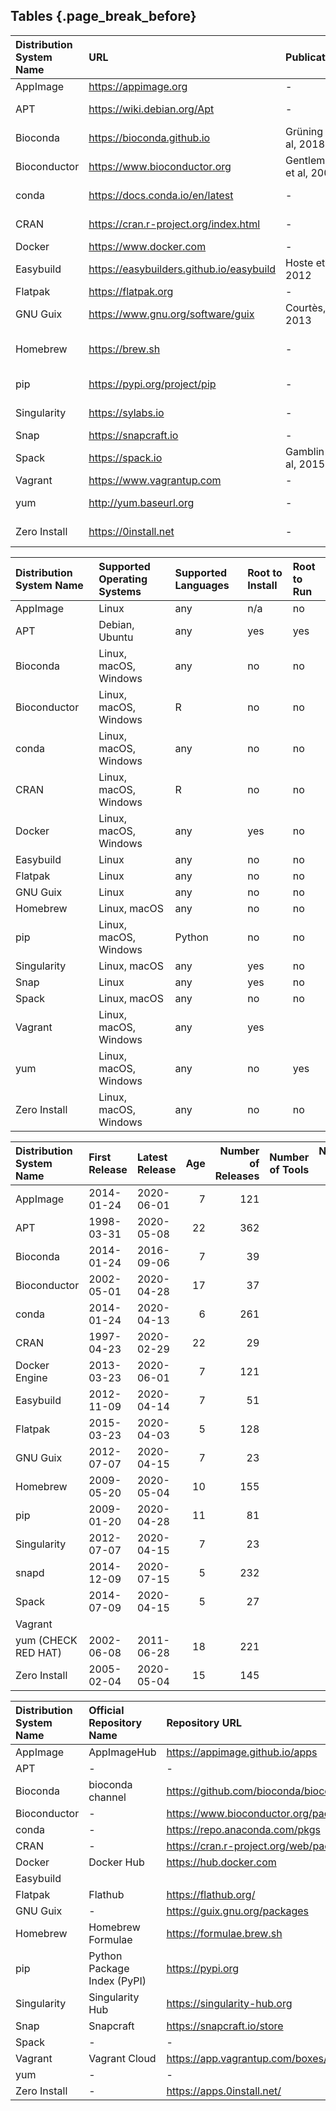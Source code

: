 ## Tables {.page_break_before}

| Distribution System Name | URL                                      | Publication           | Type             | Licensing               |
| :----------------------- | :--------------------------------------- | :-------------------- | :--------------- | :---------------------- |
| AppImage                 | https://appimage.org                     | -                     | containerization | MIT                     |
| APT                      | https://wiki.debian.org/Apt              | -                     | package manager  | GNU GPL 2+              |
| Bioconda                 | https://bioconda.github.io               | Grüning et al, 2018   | package manager  | MIT                     |
| Bioconductor             | https://www.bioconductor.org             | Gentleman et al, 2004 | package manager  | MIT                     |
| conda                    | https://docs.conda.io/en/latest          | -                     | package manager  | 3-Clause BSD            |
| CRAN                     | https://cran.r-project.org/index.html    | -                     | package manager  | GNU GPL                 |
| Docker                   | https://www.docker.com                   | -                     | containerization | Apache 2.0              |
| Easybuild                | https://easybuilders.github.io/easybuild | Hoste et al, 2012     | package manager  | GNU GPL 2               |
| Flatpak                  | https://flatpak.org                      | -                     | containerization | LGPL                    |
| GNU Guix                 | https://www.gnu.org/software/guix        | Courtès, 2013         | package manager  | GNU AGPL                |
| Homebrew                 | https://brew.sh                          | -                     | package manager  | BSD 2-Clause Simplified |
| pip                      | https://pypi.org/project/pip             | -                     | package manager  | MIT                     |
| Singularity              | https://sylabs.io                        | -                     | containerization | 3-Clause BSD            |
| Snap                     | https://snapcraft.io                     | -                     | containerization | propriertary            |
| Spack                    | https://spack.io                         | Gamblin et al, 2015   | package manager  | MIT or Apache           |
| Vagrant                  | https://www.vagrantup.com                | -                     | virtual machine  | MIT                     |
| yum                      | http://yum.baseurl.org                   | -                     | package manager  |                         |
| Zero Install             | https://0install.net                     | -                     | package manager  | GNU LGPL 2.1+           | {#tbl:basic-info}


| Distribution System Name | Supported Operating Systems | Supported Languages | Root to Install | Root to Run |
| :----------------------- | :-------------------------- | :------------------ | :-- | :-- |
| AppImage                 | Linux                       | any                 | n/a | no  |
| APT                      | Debian, Ubuntu              | any                 | yes | yes |
| Bioconda                 | Linux, macOS, Windows       | any                 | no  | no  |
| Bioconductor             | Linux, macOS, Windows       | R                   | no  | no  |
| conda                    | Linux, macOS, Windows       | any                 | no  | no  | 
| CRAN                     | Linux, macOS, Windows       | R                   | no  | no  |
| Docker                   | Linux, macOS, Windows       | any                 | yes | no  |
| Easybuild                | Linux                       | any                 | no  | no  |
| Flatpak                  | Linux                       | any                 | no  | no  |
| GNU Guix                 | Linux                       | any                 | no  | no  |
| Homebrew                 | Linux, macOS                | any                 | no  | no  |
| pip                      | Linux, macOS, Windows       | Python              | no  | no  |
| Singularity              | Linux, macOS                | any                 | yes | no  |
| Snap                     | Linux                       | any                 | yes | no  |
| Spack                    | Linux, macOS                | any                 | no  | no  |
| Vagrant                  | Linux, macOS, Windows       | any                 | yes |     |
| yum                      | Linux, macOS, Windows       | any                 | no  | yes |
| Zero Install             | Linux, macOS, Windows       | any                 | no  | no  | {#tbl:features} 


| Distribution System Name | First Release | Latest Release | Age | Number of Releases | Number of Tools | Number of Bio Tools |
| :----------------------- | :------------ | :------------- | --: | ---: | ---: | ---: |
| AppImage                 | 2014-01-24    | 2020-06-01     | 7   | 121  | | |
| APT                      | 1998-03-31    | 2020-05-08     | 22  | 362  | | |
| Bioconda                 | 2014-01-24    | 2016-09-06     | 7   | 39   | | | 
| Bioconductor             | 2002-05-01    | 2020-04-28     | 17  | 37   | | |
| conda                    | 2014-01-24    | 2020-04-13     | 6   | 261  | | |
| CRAN                     | 1997-04-23    | 2020-02-29     | 22  | 29   | | |
| Docker Engine            | 2013-03-23    | 2020-06-01     | 7   | 121  | | |
| Easybuild                | 2012-11-09    | 2020-04-14     | 7   | 51   | | |
| Flatpak                  | 2015-03-23    | 2020-04-03     | 5   | 128  | | |
| GNU Guix                 | 2012-07-07    | 2020-04-15     | 7   | 23   | | |
| Homebrew                 | 2009-05-20    | 2020-05-04     | 10  | 155  | | |
| pip                      | 2009-01-20    | 2020-04-28     | 11  | 81   | | |
| Singularity              | 2012-07-07    | 2020-04-15     | 7   | 23   | | |    
| snapd                    | 2014-12-09    | 2020-07-15     | 5   | 232  | | |
| Spack                    | 2014-07-09    | 2020-04-15     | 5   | 27   | | |
| Vagrant                  |               |                |     |      | | | 
| yum    (CHECK RED HAT)   | 2002-06-08    | 2011-06-28     | 18  | 221  | | |
| Zero Install             | 2005-02-04    | 2020-05-04     | 15  | 145  | | | {#tbl:popularity}


| Distribution System Name | Official Repository Name    | Repository URL | 
| :----------------------- | :-------------------------- | :------------- |
| AppImage                 | AppImageHub                 | https://appimage.github.io/apps |
| APT                      | -                           | -              |
| Bioconda                 | bioconda channel            | https://github.com/bioconda/bioconda-recipes |
| Bioconductor             | -                           | https://www.bioconductor.org/packages/release/BiocViews.html#___Software |
| conda                    | -                           | https://repo.anaconda.com/pkgs |
| CRAN                     | -                           | https://cran.r-project.org/web/packages/available_packages_by_name.html |
| Docker                   | Docker Hub                  | https://hub.docker.com |
| Easybuild                |                             |                |
| Flatpak                  | Flathub                     | https://flathub.org/ |   
| GNU Guix                 | -                           | https://guix.gnu.org/packages |
| Homebrew                 | Homebrew Formulae           | https://formulae.brew.sh |
| pip                      | Python Package Index (PyPI) | https://pypi.org |
| Singularity              | Singularity Hub             | https://singularity-hub.org |
| Snap                     | Snapcraft                   | https://snapcraft.io/store |
| Spack                    | -                           | -              |
| Vagrant                  | Vagrant Cloud               | https://app.vagrantup.com/boxes/search |
| yum                      | -                           | -              |
| Zero Install             | -                           | https://apps.0install.net/ | {#tbl:official-repositories} 
 

